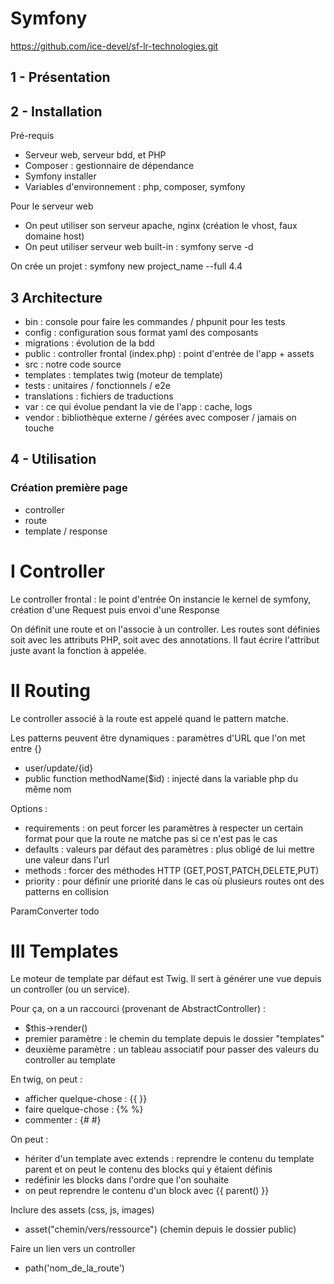 # Symfony
https://github.com/ice-devel/sf-lr-technologies.git

## 1 - Présentation

## 2 - Installation
Pré-requis
- Serveur web, serveur bdd, et PHP 
- Composer : gestionnaire de dépendance
- Symfony installer 
- Variables d'environnement : php, composer, symfony

Pour le serveur web  
- On peut utiliser son serveur apache, nginx (création le vhost, faux domaine host)
- On peut utiliser serveur web built-in : symfony serve -d

On crée un projet :
symfony new project_name --full 4.4

## 3 Architecture 
- bin :  console pour faire les commandes / phpunit pour les tests
- config : configuration sous format yaml des composants
- migrations : évolution de la bdd
- public : controller frontal (index.php) : point d'entrée de l'app + assets
- src : notre code source
- templates : templates twig (moteur de template)
- tests : unitaires / fonctionnels / e2e
- translations : fichiers de traductions
- var : ce qui évolue pendant la vie de l'app : cache, logs
- vendor : bibliothèque externe / gérées avec composer / jamais on touche

## 4 - Utilisation
### Création première page
- controller
- route
- template / response

# I Controller
Le controller frontal : le point d'entrée
On instancie le kernel de symfony, création d'une Request puis envoi d'une Response

On définit une route et on l'associe à un controller. Les routes sont définies soit avec les attributs PHP,
soit avec des annotations.
Il faut écrire l'attribut juste avant la fonction à appelée.

# II Routing
Le controller associé à la route est appelé quand le pattern matche.

Les patterns peuvent être dynamiques : paramètres d'URL que l'on met entre {}
- user/update/{id}
- public function methodName($id) : injecté dans la variable php du même nom

Options :
- requirements : on peut forcer les paramètres à respecter un certain format pour que la route ne matche pas si ce n'est pas le cas
- defaults : valeurs par défaut des paramètres : plus obligé de lui mettre une valeur dans l'url
- methods : forcer des méthodes HTTP (GET,POST,PATCH,DELETE,PUT)
- priority : pour définir une priorité dans le cas où plusieurs routes ont des patterns en collision

ParamConverter
todo

# III Templates
Le moteur de template par défaut est Twig.
Il sert à générer une vue depuis un controller (ou un service).

Pour ça, on a un raccourci (provenant de AbstractController) :
- $this->render()
- premier paramètre : le chemin du template depuis le dossier "templates"
- deuxième paramètre : un tableau associatif pour passer des valeurs du controller au template

En twig, on peut :
- afficher quelque-chose : {{ }}
- faire quelque-chose : {% %}
- commenter : {# #}

On peut :
- hériter d'un template avec extends : reprendre le contenu du template parent et on peut le contenu des blocks qui y étaient définis
- redéfinir les blocks dans l'ordre que l'on souhaite
- on peut reprendre le contenu d'un block avec {{ parent() }}

Inclure des assets (css, js, images)
- asset("chemin/vers/ressource") (chemin depuis le dossier public)

Faire un lien vers un controller
- path('nom_de_la_route')